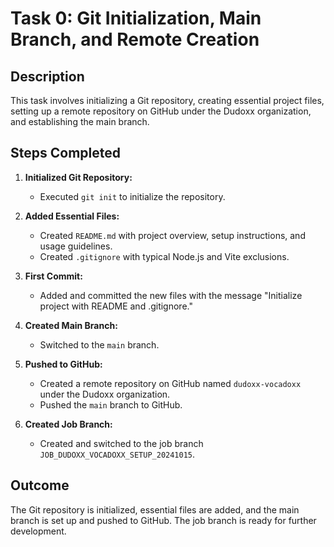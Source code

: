 # Task 0: Git Initialization, Main Branch, and Remote Creation

## Description
This task involves initializing a Git repository, creating essential project files, setting up a remote repository on GitHub under the Dudoxx organization, and establishing the main branch.

## Steps Completed

1. **Initialized Git Repository:**
   - Executed `git init` to initialize the repository.

2. **Added Essential Files:**
   - Created `README.md` with project overview, setup instructions, and usage guidelines.
   - Created `.gitignore` with typical Node.js and Vite exclusions.

3. **First Commit:**
   - Added and committed the new files with the message "Initialize project with README and .gitignore."

4. **Created Main Branch:**
   - Switched to the `main` branch.

5. **Pushed to GitHub:**
   - Created a remote repository on GitHub named `dudoxx-vocadoxx` under the Dudoxx organization.
   - Pushed the `main` branch to GitHub.

6. **Created Job Branch:**
   - Created and switched to the job branch `JOB_DUDOXX_VOCADOXX_SETUP_20241015`.

## Outcome
The Git repository is initialized, essential files are added, and the main branch is set up and pushed to GitHub. The job branch is ready for further development.

